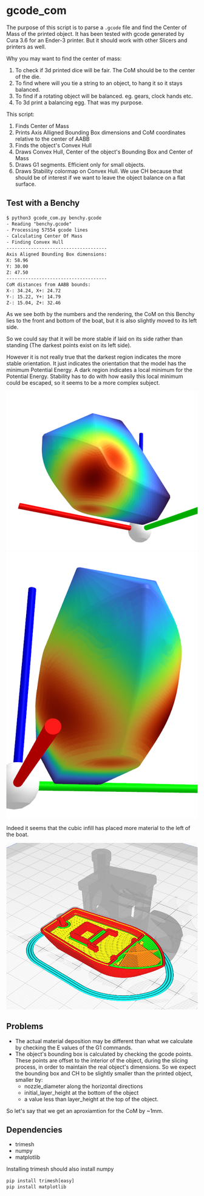 # gcode_com

The purpose of this script is to parse a `.gcode` file and find the Center of Mass of the printed object.
It has been tested with gcode generated by Cura 3.6 for an Ender-3 printer. But it should work with other Slicers and printers as well.

Why you may want to find the center of mass:
1. To check if 3d printed dice will be fair. The CoM should be to the center of the die.
2. To find where will you tie a string to an object, to hang it so it stays balanced.
3. To find if a rotating object will be balanced. eg. gears, clock hands etc.
4. To 3d print a balancing egg. That was my purpose.

This script:
1. Finds Center of Mass
2. Prints Axis Alligned Bounding Box dimensions and CoM coordinates relative to the center of AABB
3. Finds the object's Convex Hull
4. Draws Convex Hull, Center of the object's Bounding Box and Center of Mass
5. Draws G1 segments. Efficient only for small objects.
6. Draws Stability colormap on Convex Hull. We use CH because that should be of interest if we want to leave the object balance on a flat surface.


## Test with a Benchy
```
$ python3 gcode_com.py benchy.gcode 
- Reading "benchy.gcode"
- Processing 57554 gcode lines
- Calculating Center Of Mass
- Finding Convex Hull
-------------------------------------
Axis Aligned Bounding Box dimensions:
X: 58.96
Y: 30.00
Z: 47.50
-------------------------------------
CoM distances from AABB bounds:
X-: 34.24, X+: 24.72
Y-: 15.22, Y+: 14.79
Z-: 15.04, Z+: 32.46
```
As we see both by the numbers and the rendering, the CoM on this Benchy lies to the front and bottom of the boat, but it is also slightly moved to its left side.

So we could say that it will be more stable if laid on its side rather than standing (The darkest points exist on its left side).

However it is not really true that the darkest region indicates the more stable orientation. It just indicates the orientation that the model has the minimum Potential Energy. A dark region indicates a local minimum for the Potential Energy. Stability has to do with how easily this local minimum could be escaped, so it seems to be a more complex subject.

![benchy balance 1](images/benchy_balance.png)
![benchy balance 2](images/benchy_balance_2.png)

Indeed it seems that the cubic infill has placed more material to the left of the boat.

![benchy infill](images/benchy_infill.png)

## Problems

- The actual material deposition may be different than what we calculate by checking the E values of the G1 commands.
- The object's bounding box is calculated by checking the gcode points. These points are offset to the interior of the object, during the slicing process, in order to maintain the real object's dimensions. So we expect the bounding box and CH to be slightly smaller than the printed object, smaller by:
  - nozzle_diameter along the horizontal directions
  - initial_layer_height at the bottom of the object
  - a value less than layer_height at the top of the object.
  
So let's say that we get an aproxiamtion for the CoM by ~1mm.

## Dependencies
- trimesh
- numpy
- matplotlib

Installing trimesh should also install numpy
```
pip install trimesh[easy]
pip install matplotlib
```